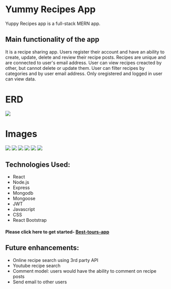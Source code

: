 # Yummy Recipes App 

Yuppy Recipes app is a full-stack MERN app.

## Main functionality of the app  

It is a recipe sharing app. 
Users register their account and have an ability to create, update, delete and review their recipe posts. 
Recipes are unique and are connected to user's email address.
User can view recipes creacted by other, but cannot delete or update them.
User can filter recipes by categories and by user email address.
Only oregistered and logged in user can view data.
  
 # ERD 
  ![](https://i.imgur.com/KIhp4wH.png)
  
  
 # Images
  
  ![](https://i.imgur.com/EzqS1OF.png)
  ![](https://i.imgur.com/batUR04.png)
  ![](https://i.imgur.com/SuO62zQ.png)
  ![](https://i.imgur.com/O3os6fI.png)
  ![](https://i.imgur.com/L7lqfs6.png)
  ![](https://i.imgur.com/mPHK0TR.png)
  

 
  
  ## Technologies Used:
  
  * React
  * Node.js
  * Express
  * Mongodb
  * Mongoose
  * JWT
  * Javascript
  * CSS
  * React Bootstrap
    
  #### Please click here to get started- [Best-tours-app]()
  
  ## Future enhancements:
  
  * Online recipe search using 3rd party API
  * Youtube recipe search
  * Comment model: users would have the ability to comment on recipe posts
  * Send email to other users
  

